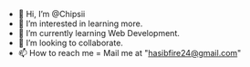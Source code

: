 - 👋 Hi, I’m @Chipsii
- 👀 I’m interested in learning more.
- 🌱 I’m currently learning Web Development.
- 💞️ I’m looking to collaborate.
- 📫 How to reach me = Mail me at "<hasibfire24@gmail.com>"

<!---
Chipsii/Chipsii is a ✨ unique ✨ repository because its `README.md` (this file) appears on your GitHub profile.
You can click the Preview link to take a look at your changes.
--->
